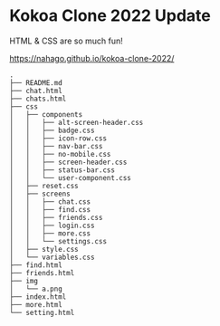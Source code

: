 # Kokoa Clone 2022 Update

HTML & CSS are so much fun!

https://nahago.github.io/kokoa-clone-2022/
```
.
├── README.md
├── chat.html
├── chats.html
├── css
│   ├── components
│   │   ├── alt-screen-header.css
│   │   ├── badge.css
│   │   ├── icon-row.css
│   │   ├── nav-bar.css
│   │   ├── no-mobile.css
│   │   ├── screen-header.css
│   │   ├── status-bar.css
│   │   └── user-component.css
│   ├── reset.css
│   ├── screens
│   │   ├── chat.css
│   │   ├── find.css
│   │   ├── friends.css
│   │   ├── login.css
│   │   ├── more.css
│   │   └── settings.css
│   ├── style.css
│   └── variables.css
├── find.html
├── friends.html
├── img
│   └── a.png
├── index.html
├── more.html
└── setting.html
```

